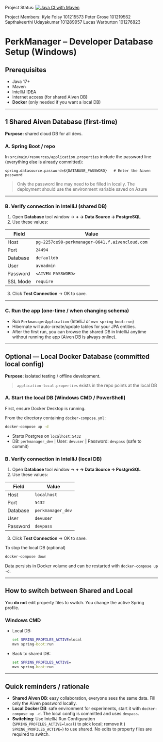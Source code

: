 Project Status:
[![Java CI with Maven](https://github.com/Tchaoser/SYSC4806-Group13-PerkManager/actions/workflows/maven.yml/badge.svg)](https://github.com/Tchaoser/SYSC4806-Group13-PerkManager/actions/workflows/maven.yml)

Project Members:
Kyle Foisy 101215573
Peter Grose 101219562
Sapthakeerthi Udayakumar 101289957
Lucas Warburton 101276823


# PerkManager – Developer Database Setup (Windows)

## Prerequisites

* Java 17+
* Maven
* IntelliJ IDEA
* Internet access (for shared Aiven DB)
* **Docker** (only needed if you want a local DB)

---

## 1 Shared Aiven Database (first-time)

**Purpose:** shared cloud DB for all devs.

### A. Spring Boot / repo

In `src/main/resources/application.properties` include the password line (everything else is already committed):

```properties
spring.datasource.password=${DATABASE_PASSWORD}   # Enter the Aiven password
```

> Only the password line may need to be filled in locally. 
> The deployment should use the environment variable saved on Azure

---

### B. Verify connection in IntelliJ (shared DB)

1. Open **Database** tool window → **+ → Data Source → PostgreSQL**
2. Use these values:

| Field    | Value                                           |
|----------|-------------------------------------------------|
| Host     | `pg-2257ce90-perkmanager-0641.f.aivencloud.com` |
| Port     | `24494`                                         |
| Database | `defaultdb`                                     |
| User     | `avnadmin`                                      |
| Password | `<AIVEN PASSWORD>`                              |
| SSL Mode | `require`                                       |

3. Click **Test Connection** → OK to save.

---

### C. Run the app (one-time / when changing schema)

* Run `PerkmanagerApplication` (IntelliJ or `mvn spring-boot:run`)
* Hibernate will auto-create/update tables for your JPA entities.
* After the first run, you can browse the shared DB in IntelliJ anytime without running the app (Aiven DB is always
  online).

---

## Optional — Local Docker Database (committed local config)

**Purpose:** isolated testing / offline development.

> `application-local.properties` exists in the repo points at the local DB 

### A. Start the local DB (Windows CMD / PowerShell)

First, ensure Docker Desktop is running.

From the directory containing `docker-compose.yml`:

```cmd
docker-compose up -d
```

* Starts Postgres on `localhost:5432`
* DB: `perkmanager_dev` | User: `devuser` | Password: `devpass` (safe to commit)

### B. Verify connection in IntelliJ (local DB)

1. Open **Database** tool window → **+ → Data Source → PostgreSQL**
2. Use these values:

| Field    | Value             |
|----------|-------------------|
| Host     | `localhost`       |
| Port     | `5432`            |
| Database | `perkmanager_dev` |
| User     | `devuser`         |
| Password | `devpass`         |

3. Click **Test Connection** → OK to save.

To stop the local DB (optional)

```cmd
docker-compose down
```

Data persists in Docker volume and can be restarted with `docker-compose up -d`.

---

## How to switch between Shared and Local

You **do not** edit property files to switch. You change the active Spring profile.

### Windows CMD

* Local DB:

  ```cmd
  set SPRING_PROFILES_ACTIVE=local
  mvn spring-boot:run
  ```
* Back to shared DB:

  ```cmd
  set SPRING_PROFILES_ACTIVE=
  mvn spring-boot:run
  ```

---

## Quick reminders / rationale

* **Shared Aiven DB**: easy collaboration, everyone sees the same data. Fill only the Aiven password locally.
* **Local Docker DB**: safe environment for experiments, start it with `docker-compose up -d`. The local
  config is committed and uses `devpass`.
* **Switching**: Use IntelliJ Run Configuration (`SPRING_PROFILES_ACTIVE=local`) to pick local; remove it (
  `SPRING_PROFILES_ACTIVE=`) to use shared. No edits to property files are required to switch.

